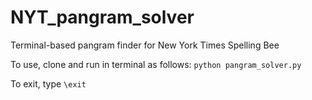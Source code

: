 # NYT_pangram_solver

Terminal-based pangram finder for New York Times Spelling Bee

To use, clone and run in terminal as follows:
`python pangram_solver.py`

To exit, type `\exit`
